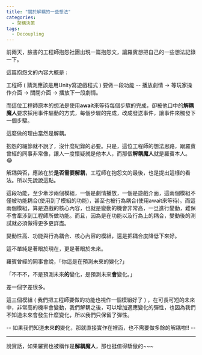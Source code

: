```yaml
---
title: "關於解耦的一些想法"
categories:
  - 架構決策
tags:
  - Decoupling
---
```

前兩天，臉書的工程師抱怨社團出現一篇抱怨文，讓羅賓想把自己的一些想法記錄一下。

這篇抱怨文的內容大概是 :

工程師 ( 猜測應該是用Unity寫遊戲程式 )  要做一段功能 -- 播放劇情 -> 等玩家操作介面 -> 關閉介面 -> 播放下一段劇情。

而這位工程師原本的想法是使用**await**來等待每個步驟的完成，卻被他口中的**解耦魔人**要求採用事件驅動的方式，每個步驟的完成，改成發送事件，讓事件來觸發下一個步驟。

這麼做的理由當然是解耦。

抱怨的細節就不說了，沒什麼紀錄的必要。只是，這位工程師的想法思路，跟羅賓曾經的同事非常像，讓人一度懷疑就是他本人，而那個**解耦魔人**就是羅賓本人。  😂

解耦與否，應該在於**是否需要解耦**，工程師在抱怨文的最後，也是提出這樣的看法。所以先說說這點。

這段功能，至少牽涉兩個模組，一個是劇情播放，一個是遊戲介面，這兩個模組不僅被功能耦合(使用到了模組的功能)，甚至也被行為耦合(使用await來等待)。而這兩個模組，算是遊戲的核心內容，也就是變動的機會非常高，一旦進行變動，難保不會牽涉到工程師所做功能。而且，因為是在功能以及行為上的耦合，變動後的測試就必須做得更多更詳盡。

變動性高、功能與行為耦合、核心內容的模組，還是把耦合度降低下來好。

這不單純是著眼於現在，更是著眼於未來。

羅賓曾經的同事會說，「你這是在預測未來的變化?」

「不不不，不是預測未來**的**變化，是預測未來**會**變化。」

差一個字差很多。

這三個模組 ( 我們把工程師要做的功能也視作一個模組好了 ) ，在可長可短的未來中，非常高的機率會變動，我們解耦之後，可以增加適應變化的彈性，也因為我們不知道未來會發生什麼變化，所以我們只保留了彈性。

-- 如果我們知道未來**的**變化，那就直接實作在裡面，也不需要做多餘的解耦啦!! --

---

說實話，如果羅賓也被稱作是**解耦魔人**，那也挺值得驕傲的~~~